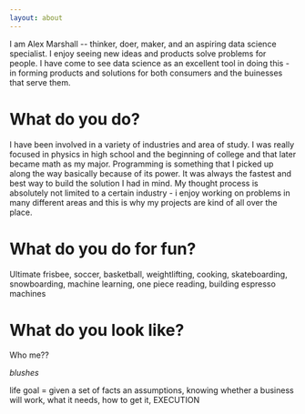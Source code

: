 ```yaml
---
layout: about
---
```


I am Alex Marshall -- thinker, doer, maker, and an aspiring data science specialist. I enjoy seeing new ideas and products solve problems for people. I have come to see data science as an excellent tool in doing this - in forming products and solutions for both consumers and the buinesses that serve them.

# What do you do?
I have been involved in a variety of industries and area of study. I was really focused in physics in high school and the beginning of college and that later became math as my major. Programming is something that I picked up along the way basically because of its power. It was always the fastest and best way to build the solution I had in mind. My thought process is absolutely not limited to a certain industry - i enjoy working on problems in many different areas and this is why my projects are kind of all over the place.   

# What do you do for fun?
Ultimate frisbee, soccer, basketball, weightlifting, cooking, skateboarding, snowboarding, machine learning, one piece reading, building espresso machines

# What do you look like?
Who me??

 *blushes*

 life goal = given a set of facts an assumptions, knowing whether a business will work, what it needs, how to get it, EXECUTION


